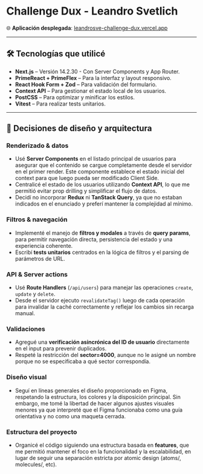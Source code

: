 # Challenge Dux - Leandro Svetlich

🌐 **Aplicación desplegada**: [leandrosve-challenge-dux.vercel.app](https://leandrosve-challenge-dux.vercel.app/)

---

## 🛠️ Tecnologías que utilicé

- **Next.js** – Versión 14.2.30 - Con Server Components y App Router.
- **PrimeReact + PrimeFlex** – Para la interfaz y layout responsivo.
- **React Hook Form + Zod** – Para validación del formulario.
- **Context API** – Para gestionar el estado local de los usuarios.
- **PostCSS** – Para optimizar y minificar los estilos.
- **Vitest** – Para realizar tests unitarios.

---

## 🧩 Decisiones de diseño y arquitectura



### Renderizado & datos

- Usé **Server Components** en el listado principal de usuarios para asegurar que el contenido se cargue completamente desde el servidor en el primer render. Este componente establece el estado inicial del context para que luego pueda ser modificado Client Side.
- Centralicé el estado de los usuarios utilizando **Context API**, lo que me permitió evitar prop drilling y simplificar el flujo de datos.
- Decidí no incorporar **Redux** ni **TanStack Query**, ya que no estaban indicados en el enunciado y preferí mantener la complejidad al mínimo.

### Filtros & navegación

- Implementé el manejo de **filtros y modales** a través de **query params**, para permitir navegación directa, persistencia del estado y una experiencia coherente.
- Escribí **tests unitarios** centrados en la lógica de filtros y el parsing de parámetros de URL.

### API & Server actions

- Usé **Route Handlers** (`/api/users`) para manejar las operaciones `create`, `update` y `delete`.
- Desde el servidor ejecuto `revalidateTag()` luego de cada operación para invalidar la caché correctamente y reflejar los cambios sin recarga manual.

### Validaciones

- Agregué una **verificación asincrónica del ID de usuario** directamente en el input para prevenir duplicados.
- Respeté la restricción del **sector=4000**, aunque no le asigné un nombre porque no se especificaba a qué sector correspondía.

### Diseño visual

- Seguí en líneas generales el diseño proporcionado en Figma, respetando la estructura, los colores y la disposición principal. Sin embargo, me tomé la libertad de hacer algunos ajustes visuales menores ya que interpreté que el Figma funcionaba como una guía orientativa y no como una maqueta cerrada. 

### Estructura del proyecto

- Organicé el código siguiendo una estructura basada en **features**, que me permitió mantener el foco en la funcionalidad y la escalabilidad, en lugar de seguir una separación estricta por atomic design (atoms/, molecules/, etc).
